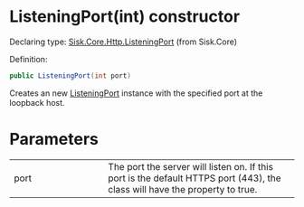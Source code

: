 <!--

Copyrights 2023 Sisk Framework - CypherPotato
Published under MIT license

!!! DO NOT EDIT THIS FILE !!!
This file was generated by a tool in the Sisk package. To edit the information in this documentation,
edit the XML documentation present in the Sisk source code.

-->


# ListeningPort(int) constructor

Declaring type: [Sisk.Core.Http.ListeningPort](/read?q=/contents/spec/Sisk.Core.Http.ListeningPort.md) (from Sisk.Core)


Definition:

```cs
public ListeningPort(int port)
```

Creates an new <a href="/read?q=/contents/spec/Sisk.Core.Http.ListeningPort.md">ListeningPort</a> instance with the specified port at the loopback host.


# Parameters

<table>
    <tbody>
<tr>
    <td width="33%">port</td>
    <td>The port the server will listen on. If this port is the default HTTPS port (443), the class will have the property  to true.</td>
</tr>
    </tbody>
</table>
